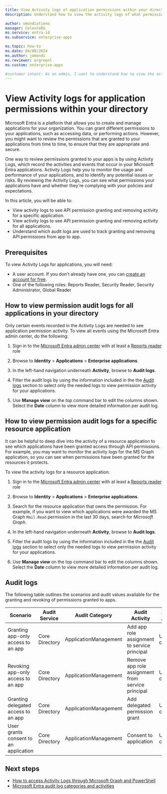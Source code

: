```yaml
---
title: View Activity logs of application permissions within your directory
description: Understand how to view the activity logs of what permissions are being granted and revoked for applications in my directory.

author: omondiatieno
manager: CelesteDG
ms.service: entra-id
ms.subservice: enterprise-apps

ms.topic: how-to
ms.date: 04/08/2024
ms.author: jomondi
ms.reviewer: ergreenl
ms.custom: enterprise-apps

#customer intent: As an admin, I want to understand how to view the activity logs of what permissions are being granted and revoked for applications in my directory so that I can review permissions granted to apps and remediate risks due to overprivileged apps.
---
```


# View Activity logs for application permissions within your directory

Microsoft Entra is a platform that allows you to create and manage applications for your organization. You can grant different permissions to your applications, such as accessing data, or performing actions. However, you might want to review the permissions that are granted to your applications from time to time, to ensure that they are appropriate and secure. 

One way to review permissions granted to your apps is by using Activity Logs, which record the activities and events that occur in your Microsoft Entra applications. Activity Logs help you to monitor the usage and performance of your applications, and to identify any potential issues or risks. By reviewing the Activity Logs, you can see what permissions your applications have and whether they're complying with your policies and expectations.

In this article, you will be able to:
- View activity logs to see API permission granting and removing activity for a specific application.
- View activity logs to see API permission granting and removing activity for all applications.
- Understand which audit logs are used to track granting and removing API permissions from app to app.

## Prerequisites

To view Activity Logs for applications, you will need:

- A user account. If you don't already have one, you can [create an account for free](https://azure.microsoft.com/free/?WT.mc_id=A261C142F).
- One of the following roles: Reports Reader, Security Reader, Security Administrator, Global Reader

## How to view permission audit logs for all applications in your directory

Only certain events recorded in the Activity Logs are needed to see application permission activity. To view all events using the Microsoft Entra admin center, do the following:

1. Sign in to the [Microsoft Entra admin center](https://entra.microsoft.com) with at least a [Reports reader](~/identity/role-based-access-control/permissions-reference.md#reports-reader) role

1. Browse to **Identity** > **Applications** > **Enterprise applications**.

1. In the left-hand navigation underneath **Activity**, browse to **Audit logs**.

1. Filter the audit logs by using the information included in the the [Audit logs](#Audit-logs) section to select only the needed logs to view permission activity for your applications.

1. Use **Manage view** on the top command bar to edit the columns shown. Select the **Date** column to view more detailed information per audit log.


## How to view permission audit logs for a specific resource application

It can be helpful to deep dive into the activity of a resource application to see which applications have been granted access through API permissions. For example, you may want to monitor the activity logs for the MS Graph application, so you can see when permissions have been granted for the resources it protects.

To view the activity logs for a resource application:

1. Sign in to the [Microsoft Entra admin center](https://entra.microsoft.com) with at least a [Reports reader](~/identity/role-based-access-control/permissions-reference.md#reports-reader) role

1. Browse to **Identity** > **Applications** > **Enterprise applications**.

1. Search for the resource application that owns the permission. For example, if you want to view which applications were awarded the MS Graph `Mail.Read` permission in the last 30 days, search for *Microsoft Graph*.

1. In the left-hand navigation underneath **Activity**, browse to **Audit logs**.

1. Filter the audit logs by using the information included in the the [Audit logs](#Audit-logs) section to select only the needed logs to view permission activity for your applications.

1. Use **Manage view** on the top command bar to edit the columns shown. Select the **Date** column to view more detailed information per audit log.



## Audit logs

The following table outlines the scenarios and audit values available for the granting and revoking of permissions granted to apps.

|Scenario  |Audit Service  |Audit Category  |Audit Activity  |Audit Actor  |Audit log limitations  |
|---------|---------|---------|---------|---------|---------|
|Granting app-only access to an app       |Core Directory           |ApplicationManagement           |Add app role assignment to service principal          |User context            |           |
|Revoking app-only access to an app       |Core Directory           |ApplicationManagement           |	Remove app role assignment from service principal         |User context            |           |
|Granting delegated access to an app       |Core Directory           |ApplicationManagement        |Add delegated permission grant           |User context            |           |
|User grants consent to an application      |Core Directory           |ApplicationManagement           |Consent to application          |User context            |            |

## Next steps

- [How to access Activity Logs through Microsoft Graph and PowerShell](monitoring-health/howto-analyze-activity-logs-with-microsoft-graph.md)
- [Microsoft Entra audit log categories and activities](monitoring-health/reference-audit-activities.md)
